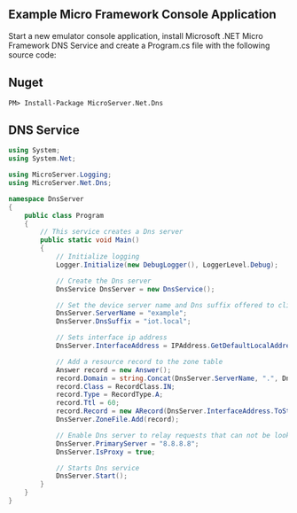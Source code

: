 Example Micro Framework Console Application
-------------------------------------------
Start a new emulator console application, install Microsoft .NET Micro Framework DNS Service and create a Program.cs file
with the following source code:

Nuget
-----
```
PM> Install-Package MicroServer.Net.Dns
```

## DNS Service 
```csharp
using System;
using System.Net;

using MicroServer.Logging;
using MicroServer.Net.Dns;

namespace DnsServer
{
    public class Program
    {
        // This service creates a Dns server
        public static void Main()
        {
            // Initialize logging
            Logger.Initialize(new DebugLogger(), LoggerLevel.Debug);

            // Create the Dns server
            DnsService DnsServer = new DnsService();

            // Set the device server name and Dns suffix offered to client 
            DnsServer.ServerName = "example";
            DnsServer.DnsSuffix = "iot.local";

            // Sets interface ip address
            DnsServer.InterfaceAddress = IPAddress.GetDefaultLocalAddress();

            // Add a resource record to the zone table 
            Answer record = new Answer();
            record.Domain = string.Concat(DnsServer.ServerName, ".", DnsServer.DnsSuffix);
            record.Class = RecordClass.IN;
            record.Type = RecordType.A;
            record.Ttl = 60;
            record.Record = new ARecord(DnsServer.InterfaceAddress.ToString());
            DnsServer.ZoneFile.Add(record);

            // Enable Dns server to relay requests that can not be looked up locally to another Dns server.
            DnsServer.PrimaryServer = "8.8.8.8";
            DnsServer.IsProxy = true;

            // Starts Dns service
            DnsServer.Start();
        }
    }
}
 ```